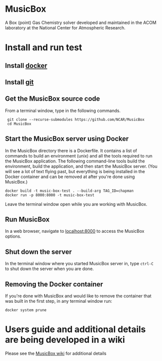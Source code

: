 # MusicBox
A Box (point) Gas Chemistry solver developed and maintained in the ACOM laboratory at the National Center for Atmospheric Research.

# Install and run test
## Install [docker](https://www.docker.com/get-started)

## Install [git](https://git-scm.com)

## Get the MusicBox source code
From a terminal window, type in the following commands.
```
 git clone --recurse-submodules https://github.com/NCAR/MusicBox
 cd MusicBox
```

## Start the MusicBox server using Docker
In the MusicBox directory there is a Dockerfile. It contains a list of commands to build an environment (unix) and all the tools required to run the MusicBox application.  The following command-line tools build the environment, build the application, and then start the MusicBox server. (You will see a lot of text flying past, but everything is being installed in the Docker container and can be removed at after you're done using MusicBox.)

```
docker build -t music-box-test . --build-arg TAG_ID=chapman
docker run -p 8000:8000 -t music-box-test
```

Leave the terminal window open while you are working with MusicBox.

## Run MusicBox

In a web browser, navigate to [localhost:8000](http://localhost:8000) to access the MusicBox options.

## Shut down the server

In the terminal window where you started MusicBox server in, type `ctrl-C` to shut down the server when you are done.

## Removing the Docker container

If you're done with MusicBox and would like to remove the container that was built in the first step, in any terminal window run:

```
docker system prune
```

# Users guide and additional details are being developed in a wiki
Please see the [MusicBox wiki](https://wiki.ucar.edu/display/MusicBox/Quick+Start) for additional details

